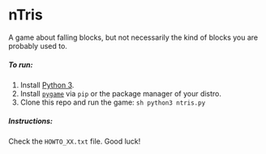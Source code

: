 # nTris

A game about falling blocks, but not necessarily the kind of blocks you are probably used to.

##### To run:

1. Install [Python 3](https://www.python.org/downloads/).
2. Install [`pygame`](https://www.pygame.org/docs/) via `pip` or the package manager of your distro.
3. Clone this repo and run the game: ```sh python3 ntris.py```

##### Instructions:
Check the `HOWTO_XX.txt` file. Good luck!

